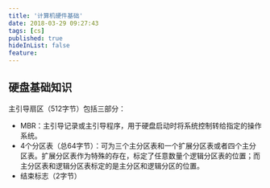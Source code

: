```yaml
---
title: '计算机硬件基础'
date: 2018-03-29 09:27:43
tags: [cs]
published: true
hideInList: false
feature: 
---
```


## 硬盘基础知识

主引导扇区（512字节）包括三部分：

* MBR：主引导记录或主引导程序，用于硬盘启动时将系统控制转给指定的操作系统。
* 4个分区表（总64字节）：可为三个主分区表和一个扩展分区表或者四个主分区表。扩展分区表作为特殊的存在，标定了任意数量个逻辑分区表的位置；而主分区表和逻辑分区表标定的是主分区和逻辑分区的位置。
* 结束标志（2字节）

